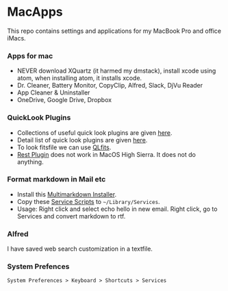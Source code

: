 # MacApps
This repo contains settings and applications for my MacBook Pro and office iMacs.

### Apps for mac
- NEVER download XQuartz (it harmed my dmstack), install xcode using atom, when installing atom, it installs xcode.
-  Dr. Cleaner, Battery Monitor, CopyClip, Alfred, Slack, DjVu Reader
- App Cleaner & Uninstaller
- OneDrive, Google Drive, Dropbox

### QuickLook Plugins
- Collections of useful quick look plugins are given [here](https://github.com/sindresorhus/quick-look-plugins).
- Detail list of quick look plugins are given [here](http://www.quicklookplugins.com/).
- To look fitsfile we can use [QLfits](https://github.com/onekiloparsec/QLFits).
- [Rest Plugin](https://github.com/cluther/qlrest) does not work in MacOS High Sierra. It does not do anything.

### Format markdown in Mail etc
- Install this [Multimarkdown Installer](http://brettterpstra.com/2013/03/08/new-in-the-markdown-service-tools-in-place-markdown-to-rtf/).
- Copy these [Service Scripts](http://brettterpstra.com/projects/markdown-service-tools/) to `~/Library/Services`.
- Usage: Right click and select echo hello in new email. Right click, go to Services and convert markdown to rtf.


### Alfred
I have saved web search customization in a textfile.

### System Prefences
```
System Preferences > Keyboard > Shortcuts > Services
```
